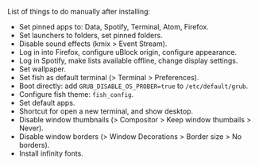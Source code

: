 List of things to do manually after installing:

* Set pinned apps to: Data, Spotify, Terminal, Atom, Firefox.
* Set launchers to folders, set pinned folders.
* Disable sound effects (kmix > Event Stream).
* Log in into Firefox, configure uBlock origin, configure appearance.
* Log in Spotify, make lists available offline, change display settings.
* Set wallpaper.
* Set fish as default terminal (> Terminal > Preferences).
* Boot directly: add ```GRUB_DISABLE_OS_PROBER=true``` to ```/etc/default/grub```.
* Configure fish theme: ```fish_config```.
* Set default apps.
* Shortcut for open a new terminal, and show desktop.
* Disable window thumbnails (> Compositor > Keep window thumbails > Never).
* Disable window borders (> Window Decorations > Border size > No borders).
* Install infinity fonts.
